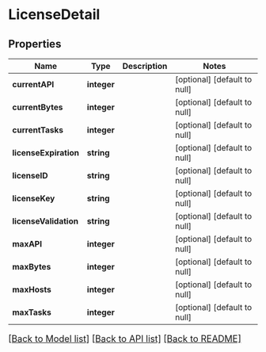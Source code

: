 # LicenseDetail

## Properties
Name | Type | Description | Notes
------------ | ------------- | ------------- | -------------
**currentAPI** | **integer** |  | [optional] [default to null]
**currentBytes** | **integer** |  | [optional] [default to null]
**currentTasks** | **integer** |  | [optional] [default to null]
**licenseExpiration** | **string** |  | [optional] [default to null]
**licenseID** | **string** |  | [optional] [default to null]
**licenseKey** | **string** |  | [optional] [default to null]
**licenseValidation** | **string** |  | [optional] [default to null]
**maxAPI** | **integer** |  | [optional] [default to null]
**maxBytes** | **integer** |  | [optional] [default to null]
**maxHosts** | **integer** |  | [optional] [default to null]
**maxTasks** | **integer** |  | [optional] [default to null]

[[Back to Model list]](../README.md#documentation-for-models) [[Back to API list]](../README.md#documentation-for-api-endpoints) [[Back to README]](../README.md)

<style>
     p, ul, ol, li { font-size: 18px !important;}
</style>



